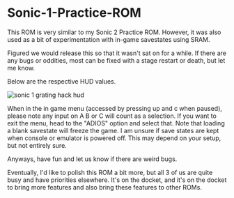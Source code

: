 # Sonic-1-Practice-ROM

This ROM is very similar to my Sonic 2 Practice ROM. However, it was also used as a bit of experimentation with in-game savestates using SRAM.

Figured we would release this so that it wasn't sat on for a while. If there are any bugs or oddities, most can be fixed with a stage restart or death, but let me know.

Below are the respective HUD values.

![sonic 1 grating hack hud](https://github.com/noobguy57/Sonic-1-Practice-ROM/assets/56403393/94429e5f-d31b-437c-be76-0cea8302046e)

When in the in game menu (accessed by pressing up and c when paused), please note any input on A B or C will count as a selection. If you want to exit the menu, head to the "ADIOS" option and select that.
Note that loading a blank savestate will freeze the game. I am unsure if save states are kept when console or emulator is powered off. This may depend on your setup, but not entirely sure.

Anyways, have fun and let us know if there are weird bugs. 

Eventually, I'd like to polish this ROM a bit more, but all 3 of us are quite busy and have priorities elsewhere. It's on the docket, and it's on the docket to bring more features and also bring these features to other ROMs.
